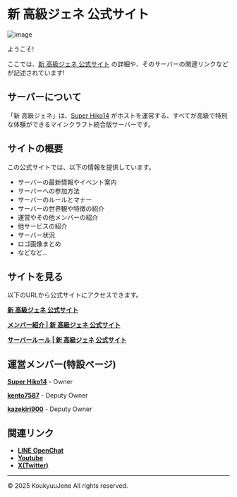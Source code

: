 # 新 高級ジェネ 公式サイト

![image](https://kokyujene.github.io/ogp.webp)

ようこそ!

ここでは、[新 高級ジェネ 公式サイト](https://kokyujene.github.io/) の詳細や、そのサーバーの関連リンクなどが記述されています!

## サーバーについて

「新 高級ジェネ」は、[Super Hiko14](https://kokyujene.github.io/members/Super_Hiko14/) がホストを運営する、すべてが高級で特別な体験ができるマインクラフト統合版サーバーです。

## サイトの概要

この公式サイトでは、以下の情報を提供しています。
- サーバーの最新情報やイベント案内
- サーバーへの参加方法
- サーバーのルールとマナー
- サーバーの世界観や特徴の紹介
- 運営やその他メンバーの紹介
- 他サービスの紹介
- サーバー状況
- ロゴ画像まとめ
- などなど...

## サイトを見る

以下のURLから公式サイトにアクセスできます。

**[新 高級ジェネ 公式サイト](https://kokyujene.github.io/)**

**[メンバー紹介 | 新 高級ジェネ 公式サイト](https://kokyujene.github.io/members/)**

**[サーバールール | 新 高級ジェネ 公式サイト](https://kokyujene.github.io/rules/)**

## 運営メンバー(特設ページ)

**[Super Hiko14](https://kokyujene.github.io/members/Super_Hiko14/)** - Owner

**[kento7587](https://kokyujene.github.io/members/kento7587/)** - Deputy Owner

**[kazekiri900](https://kokyujene.github.io/members/kazekiri900/)** - Deputy Owner

## 関連リンク

* **[LINE OpenChat](https://line.me/ti/g2/NUmh2HQ_JhLH9x7VNaR1XAYqIePaEeziz5HClw)**
* **[Youtube](https://www.youtube.com/@Kokyujene)**
* **[X(Twitter)](https://x.com/Kokyujene)**

---

© 2025 KoukyuuJene All rights reserved.
